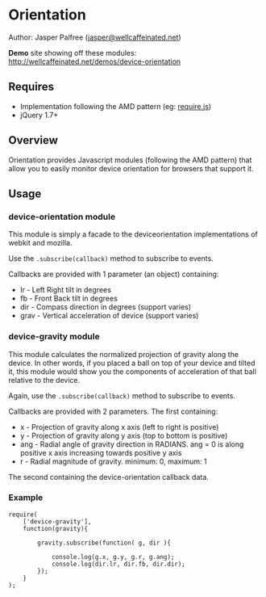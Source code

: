 # Orientation

Author: Jasper Palfree (jasper@wellcaffeinated.net)

**Demo** site showing off these modules: http://wellcaffeinated.net/demos/device-orientation

## Requires

* Implementation following the AMD pattern (eg: [require.js](http://requirejs.org))
* jQuery 1.7+

## Overview

Orientation provides Javascript modules (following the AMD pattern) that allow you
to easily monitor device orientation for browsers that support it.

## Usage

### device-orientation module

This module is simply a facade to the deviceorientation implementations of webkit
and mozilla.

Use the `.subscribe(callback)` method to subscribe to events.

Callbacks are provided with 1 parameter (an object) containing:

* lr - Left Right tilt in degrees
* fb - Front Back tilt in degrees
* dir - Compass direction in degrees (support varies)
* grav - Vertical acceleration of device (support varies)

### device-gravity module

This module calculates the normalized projection of gravity along the device.
In other words, if you placed a ball on top of your device and tilted it, this
module would show you the components of acceleration of that ball relative to
the device.

Again, use the `.subscribe(callback)` method to subscribe to events.

Callbacks are provided with 2 parameters. The first containing:

* 	x - Projection of gravity along x axis (left to right is positive)
* 	y - Projection of gravity along y axis (top to bottom is positive)
* 	ang - Radial angle of gravity direction in RADIANS. ang = 0 is along positive x axis increasing towards positive y axis
* 	r - Radial magnitude of gravity. minimum: 0, maximum: 1

The second containing the device-orientation callback data.

### Example

	require(
		['device-gravity'],
		function(gravity){
			
			gravity.subscribe(function( g, dir ){
			
				console.log(g.x, g.y, g.r, g.ang);
				console.log(dir.lr, dir.fb, dir.dir);
			});
		}
	);
